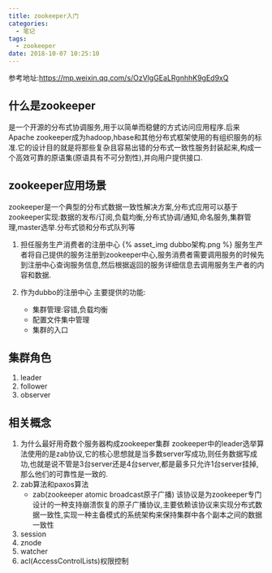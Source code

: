 ```yaml
---
title: zookeeper入门
categories:
  - 笔记
tags:
  - zookeeper
date: 2018-10-07 10:25:10
---
```

 参考地址:https://mp.weixin.qq.com/s/OzVlgGEaLRgnhhK9gEd9xQ
 <!-- more -->

## 什么是zookeeper
是一个开源的分布式协调服务,用于以简单而稳健的方式访问应用程序.后来Apache zookeeper成为hadoop,hbase和其他分布式框架使用的有组织服务的标准.它的设计目的就是将那些复杂且容易出错的分布式一致性服务封装起来,构成一个高效可靠的原语集(原语具有不可分割性),并向用户提供接口.

## zookeeper应用场景
zookeeper是一个典型的分布式数据一致性解决方案,分布式应用可以基于zookeeper实现:数据的发布/订阅,负载均衡,分布式协调/通知,命名服务,集群管理,master选举.分布式锁和分布式队列等
1. 担任服务生产消费者的注册中心
{% asset_img dubbo架构.png %}
服务生产者将自己提供的服务注册到zookeeper中心,服务消费者需要调用服务的时候先到注册中心查询服务信息,然后根据返回的服务详细信息去调用服务生产者的内容和数据.

2. 作为dubbo的注册中心
主要提供的功能:
	* 集群管理:容错,负载均衡
	* 配置文件集中管理
	* 集群的入口


## 集群角色
1. leader
2. follower
3. observer




## 相关概念
1. 为什么最好用奇数个服务器构成zookeeper集群
zookeeper中的leader选举算法使用的是zab协议,它的核心思想就是当多数server写成功,则任务数据写成功,也就是说不管是3台server还是4台server,都是最多只允许1台server挂掉,那么他们的可靠性是一致的.
2. zab算法和paxos算法
	* zab(zookeeper atomic broadcast原子广播)
	该协议是为zookeeper专门设计的一种支持崩溃恢复的原子广播协议,主要依赖该协议来实现分布式数据一致性,实现一种主备模式的系统架构来保持集群中各个副本之间的数据一致性
3. session
4. znode
5. watcher
6. acl(AccessControlLists)权限控制